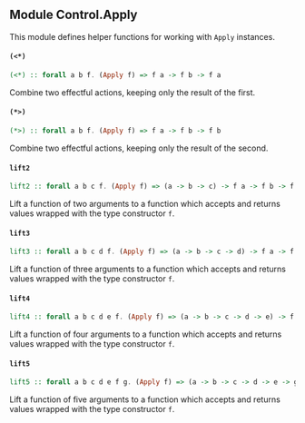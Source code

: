 ## Module Control.Apply

This module defines helper functions for working with `Apply` instances.

#### `(<*)`

``` purescript
(<*) :: forall a b f. (Apply f) => f a -> f b -> f a
```

Combine two effectful actions, keeping only the result of the first.

#### `(*>)`

``` purescript
(*>) :: forall a b f. (Apply f) => f a -> f b -> f b
```

Combine two effectful actions, keeping only the result of the second.

#### `lift2`

``` purescript
lift2 :: forall a b c f. (Apply f) => (a -> b -> c) -> f a -> f b -> f c
```

Lift a function of two arguments to a function which accepts and returns
values wrapped with the type constructor `f`.

#### `lift3`

``` purescript
lift3 :: forall a b c d f. (Apply f) => (a -> b -> c -> d) -> f a -> f b -> f c -> f d
```

Lift a function of three arguments to a function which accepts and returns
values wrapped with the type constructor `f`.

#### `lift4`

``` purescript
lift4 :: forall a b c d e f. (Apply f) => (a -> b -> c -> d -> e) -> f a -> f b -> f c -> f d -> f e
```

Lift a function of four arguments to a function which accepts and returns
values wrapped with the type constructor `f`.

#### `lift5`

``` purescript
lift5 :: forall a b c d e f g. (Apply f) => (a -> b -> c -> d -> e -> g) -> f a -> f b -> f c -> f d -> f e -> f g
```

Lift a function of five arguments to a function which accepts and returns
values wrapped with the type constructor `f`.


